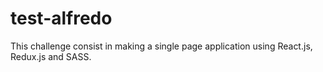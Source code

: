 # test-alfredo
This challenge consist in making a single page application using  React.js, Redux.js and SASS.
